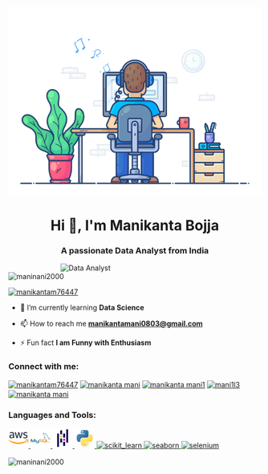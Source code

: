 ![logo](https://github.com/maninani2000/maninani2000/blob/main/git%20hub%20poster%20gif.png)
<h1 align="center">Hi 👋, I'm Manikanta Bojja</h1>
<h3 align="center">A passionate Data Analyst from India</h3>

<img align="right" alt="Data Analyst" width="400" src="https://media2.giphy.com/media/v1.Y2lkPTc5MGI3NjExMDM4dGhrcjd6Y2NtaHJobWZzNWN1MTlwNXJybXlseHE4cmUza2R2OSZlcD12MV9naWZzX3NlYXJjaCZjdD1n/3oKIPEqDGUULpEU0aQ/giphy.gif">

<p align="left"> <img src="https://komarev.com/ghpvc/?username=maninani2000&label=Profile%20views&color=0e75b6&style=flat" alt="maninani2000" /> </p>

<p align="left"> <a href="https://twitter.com/manikantam76447" target="blank"><img src="https://img.shields.io/twitter/follow/manikantam76447?logo=twitter&style=for-the-badge" alt="manikantam76447" /></a> </p>

- 🌱 I’m currently learning **Data Science**

- 📫 How to reach me **manikantamani0803@gmail.com**

- ⚡ Fun fact **I am Funny with Enthusiasm**

<h3 align="left">Connect with me:</h3>
<p align="left">
<a href="https://twitter.com/manikantam76447" target="blank"><img align="center" src="https://raw.githubusercontent.com/rahuldkjain/github-profile-readme-generator/master/src/images/icons/Social/twitter.svg" alt="manikantam76447" height="30" width="40" /></a>
<a href="https://linkedin.com/in/manikanta mani" target="blank"><img align="center" src="https://raw.githubusercontent.com/rahuldkjain/github-profile-readme-generator/master/src/images/icons/Social/linked-in-alt.svg" alt="manikanta mani" height="30" width="40" /></a>
<a href="https://kaggle.com/manikanta mani1" target="blank"><img align="center" src="https://raw.githubusercontent.com/rahuldkjain/github-profile-readme-generator/master/src/images/icons/Social/kaggle.svg" alt="manikanta mani1" height="30" width="40" /></a>
<a href="https://instagram.com/mani1l3" target="blank"><img align="center" src="https://raw.githubusercontent.com/rahuldkjain/github-profile-readme-generator/master/src/images/icons/Social/instagram.svg" alt="mani1l3" height="30" width="40" /></a>
<a href="https://www.hackerrank.com/manikanta mani" target="blank"><img align="center" src="https://raw.githubusercontent.com/rahuldkjain/github-profile-readme-generator/master/src/images/icons/Social/hackerrank.svg" alt="manikanta mani" height="30" width="40" /></a>
</p>

<h3 align="left">Languages and Tools:</h3>
<p align="left"> <a href="https://aws.amazon.com" target="_blank" rel="noreferrer"> <img src="https://raw.githubusercontent.com/devicons/devicon/master/icons/amazonwebservices/amazonwebservices-original-wordmark.svg" alt="aws" width="40" height="40"/> </a> <a href="https://www.mysql.com/" target="_blank" rel="noreferrer"> <img src="https://raw.githubusercontent.com/devicons/devicon/master/icons/mysql/mysql-original-wordmark.svg" alt="mysql" width="40" height="40"/> </a> <a href="https://pandas.pydata.org/" target="_blank" rel="noreferrer"> <img src="https://raw.githubusercontent.com/devicons/devicon/2ae2a900d2f041da66e950e4d48052658d850630/icons/pandas/pandas-original.svg" alt="pandas" width="40" height="40"/> </a> <a href="https://www.python.org" target="_blank" rel="noreferrer"> <img src="https://raw.githubusercontent.com/devicons/devicon/master/icons/python/python-original.svg" alt="python" width="40" height="40"/> </a> <a href="https://scikit-learn.org/" target="_blank" rel="noreferrer"> <img src="https://upload.wikimedia.org/wikipedia/commons/0/05/Scikit_learn_logo_small.svg" alt="scikit_learn" width="40" height="40"/> </a> <a href="https://seaborn.pydata.org/" target="_blank" rel="noreferrer"> <img src="https://seaborn.pydata.org/_images/logo-mark-lightbg.svg" alt="seaborn" width="40" height="40"/> </a> <a href="https://www.selenium.dev" target="_blank" rel="noreferrer"> <img src="https://raw.githubusercontent.com/detain/svg-logos/780f25886640cef088af994181646db2f6b1a3f8/svg/selenium-logo.svg" alt="selenium" width="40" height="40"/> </a> </p>

<p><img align="center" src="https://github-readme-stats.vercel.app/api/top-langs?username=maninani2000&show_icons=true&locale=en&layout=compact" alt="maninani2000" /></p>


